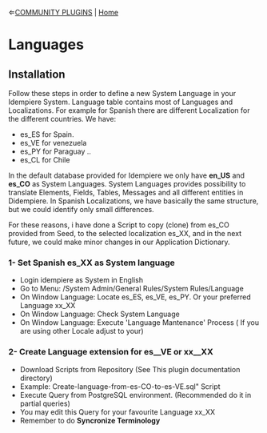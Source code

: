 &lArr;[COMMUNITY PLUGINS](../README.md) | [Home](../README.md)
# <b>Languages</b>

## <b>Installation </b>

Follow these steps in order to define a new System Language in your Idempiere System.
Language table contains most of Languages and Localizations. For example for Spanish there are different Localization for the different countries.
We have:
- es_ES for Spain.
- es_VE for venezuela
- es_PY for Paraguay
..
- es_CL for Chile

In the default database provided for Idempiere we only have <b>en_US</b> and <b>es_CO</b> as System Languages.
System Languages provides possibility to translate Elements, Fields, Tables, Messages and all different entities in Didempiere.
In Spanish Localizations, we have basically the same structure, but we could identify only small differences. 

For these reasons, i have done a Script to copy (clone) from es_CO provided from Seed, to the selected localization es_XX, and in the next future, we could make minor changes in our Application Dictionary.
	
### <b>1- Set Spanish es_XX as System language</b>
- Login idempiere as System in English
- Go to Menu: /System Admin/General Rules/System Rules/Language
- On Window Language: Locate es_ES, es_VE, es_PY.  Or your preferred Language xx_XX
- On Window Language: Check System Language
- On Window Language: Execute 'Language Mantenance' Process
    ( If you are using other Locale adjust to your)

### <b>2- Create Language extension for es__VE or xx__XX</b>
- Download Scripts from Repository (See This plugin documentation directory)
- Example:  Create-language-from-es-CO-to-es-VE.sql" Script
- Execute Query from PostgreSQL environment. (Recommended do it in partial queries)
- You may edit this Query for your favourite Language xx_XX
- Remember to do <b>Syncronize Terminology</b>

